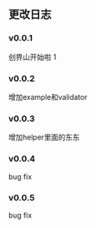 ## 更改日志

### v0.0.1
创界山开始啦
1

### v0.0.2
增加example和validator

### v0.0.3
增加helper里面的东东

### v0.0.4
bug fix

### v0.0.5
bug fix


